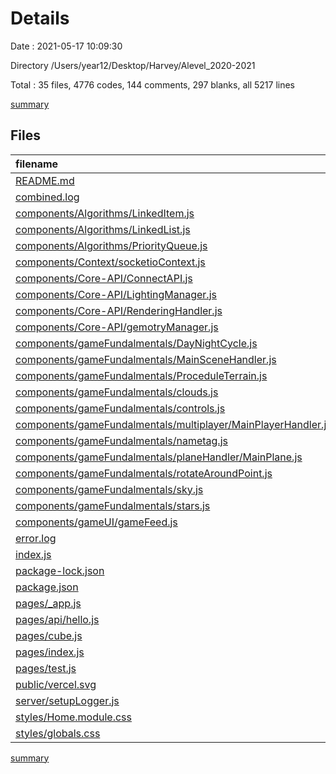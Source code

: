 # Details

Date : 2021-05-17 10:09:30

Directory /Users/year12/Desktop/Harvey/Alevel_2020-2021

Total : 35 files,  4776 codes, 144 comments, 297 blanks, all 5217 lines

[summary](results.md)

## Files
| filename | language | code | comment | blank | total |
| :--- | :--- | ---: | ---: | ---: | ---: |
| [README.md](/README.md) | Markdown | 20 | 0 | 15 | 35 |
| [combined.log](/combined.log) | Log | 26 | 0 | 1 | 27 |
| [components/Algorithms/LinkedItem.js](/components/Algorithms/LinkedItem.js) | JavaScript | 38 | 0 | 7 | 45 |
| [components/Algorithms/LinkedList.js](/components/Algorithms/LinkedList.js) | JavaScript | 127 | 13 | 1 | 141 |
| [components/Algorithms/PriorityQueue.js](/components/Algorithms/PriorityQueue.js) | JavaScript | 80 | 1 | 2 | 83 |
| [components/Context/socketioContext.js](/components/Context/socketioContext.js) | JavaScript | 12 | 0 | 4 | 16 |
| [components/Core-API/ConnectAPI.js](/components/Core-API/ConnectAPI.js) | JavaScript | 69 | 28 | 13 | 110 |
| [components/Core-API/LightingManager.js](/components/Core-API/LightingManager.js) | JavaScript | 13 | 4 | 6 | 23 |
| [components/Core-API/RenderingHandler.js](/components/Core-API/RenderingHandler.js) | JavaScript | 23 | 1 | 5 | 29 |
| [components/Core-API/gemotryManager.js](/components/Core-API/gemotryManager.js) | JavaScript | 12 | 8 | 6 | 26 |
| [components/gameFundalmentals/DayNightCycle.js](/components/gameFundalmentals/DayNightCycle.js) | JavaScript | 140 | 14 | 11 | 165 |
| [components/gameFundalmentals/MainSceneHandler.js](/components/gameFundalmentals/MainSceneHandler.js) | JavaScript | 66 | 6 | 10 | 82 |
| [components/gameFundalmentals/ProceduleTerrain.js](/components/gameFundalmentals/ProceduleTerrain.js) | JavaScript | 44 | 12 | 10 | 66 |
| [components/gameFundalmentals/clouds.js](/components/gameFundalmentals/clouds.js) | JavaScript | 76 | 2 | 15 | 93 |
| [components/gameFundalmentals/controls.js](/components/gameFundalmentals/controls.js) | JavaScript | 93 | 3 | 6 | 102 |
| [components/gameFundalmentals/multiplayer/MainPlayerHandler.js](/components/gameFundalmentals/multiplayer/MainPlayerHandler.js) | JavaScript | 39 | 4 | 6 | 49 |
| [components/gameFundalmentals/nametag.js](/components/gameFundalmentals/nametag.js) | JavaScript | 40 | 9 | 12 | 61 |
| [components/gameFundalmentals/planeHandler/MainPlane.js](/components/gameFundalmentals/planeHandler/MainPlane.js) | JavaScript | 0 | 0 | 1 | 1 |
| [components/gameFundalmentals/rotateAroundPoint.js](/components/gameFundalmentals/rotateAroundPoint.js) | JavaScript | 14 | 0 | 5 | 19 |
| [components/gameFundalmentals/sky.js](/components/gameFundalmentals/sky.js) | JavaScript | 128 | 23 | 49 | 200 |
| [components/gameFundalmentals/stars.js](/components/gameFundalmentals/stars.js) | JavaScript | 21 | 0 | 8 | 29 |
| [components/gameUI/gameFeed.js](/components/gameUI/gameFeed.js) | JavaScript | 11 | 3 | 3 | 17 |
| [error.log](/error.log) | Log | 0 | 0 | 1 | 1 |
| [index.js](/index.js) | JavaScript | 103 | 9 | 15 | 127 |
| [package-lock.json](/package-lock.json) | JSON | 3,075 | 0 | 1 | 3,076 |
| [package.json](/package.json) | JSON | 29 | 0 | 1 | 30 |
| [pages/_app.js](/pages/_app.js) | JavaScript | 10 | 0 | 3 | 13 |
| [pages/api/hello.js](/pages/api/hello.js) | JavaScript | 3 | 1 | 2 | 6 |
| [pages/cube.js](/pages/cube.js) | JavaScript | 44 | 1 | 13 | 58 |
| [pages/index.js](/pages/index.js) | JavaScript | 68 | 0 | 9 | 77 |
| [pages/test.js](/pages/test.js) | JavaScript | 186 | 2 | 32 | 220 |
| [public/vercel.svg](/public/vercel.svg) | XML | 4 | 0 | 0 | 4 |
| [server/setupLogger.js](/server/setupLogger.js) | JavaScript | 23 | 0 | 2 | 25 |
| [styles/Home.module.css](/styles/Home.module.css) | CSS | 114 | 0 | 18 | 132 |
| [styles/globals.css](/styles/globals.css) | CSS | 25 | 0 | 4 | 29 |

[summary](results.md)
